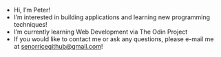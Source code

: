 - Hi, I’m Peter!
- I’m interested in building applications and learning new programming techniques!
- I’m currently learning Web Development via The Odin Project
- If you would like to contact me or ask any questions, please e-mail me at senorricegithub@gmail.com!
<!---
senorrice/senorrice is a ✨ special ✨ repository because its `README.md` (this file) appears on your GitHub profile.
You can click the Preview link to take a look at your changes.
--->
